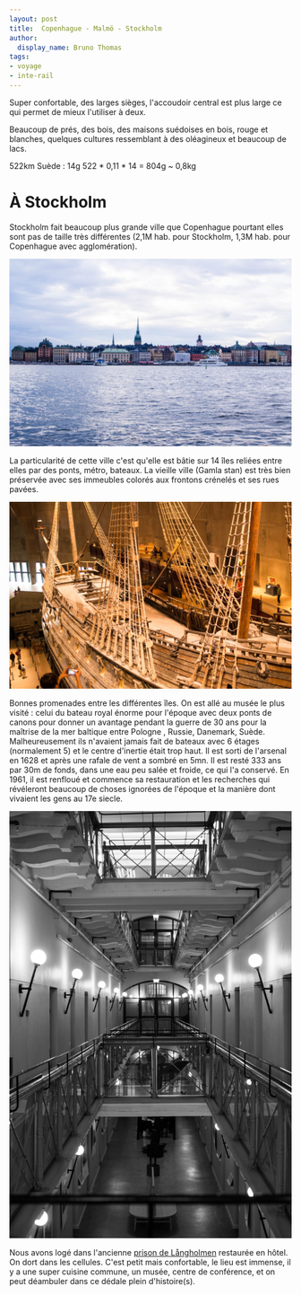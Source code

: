 ```yaml
---
layout: post
title:  Copenhague - Malmö - Stockholm
author:
  display_name: Bruno Thomas
tags:
- voyage
- inte-rail
---
```

Super confortable, des larges sièges,  l'accoudoir central est plus large ce qui permet de mieux l'utiliser à deux.

Beaucoup de prés, des bois, des maisons suédoises en bois, rouge et blanches, quelques cultures ressemblant à des oléagineux et beaucoup de lacs.

522km
Suède : 14g
522 * 0,11 * 14 = 804g ~ 0,8kg

# À Stockholm

Stockholm fait beaucoup plus grande ville que Copenhague pourtant elles sont pas de taille très différentes (2,1M hab.  pour Stockholm, 1,3M hab. pour Copenhague avec agglomération).

![Stockholm](/images/interrail2023/IMGP4334.jpg)

La particularité de cette ville c'est qu'elle est bâtie sur 14 îles reliées entre elles par des ponts, métro, bateaux. La vieille ville (Gamla stan) est très bien préservée avec ses immeubles colorés aux frontons crénelés et ses rues pavées.

![musée Wasa](/images/interrail2023/IMGP4330.jpg)

Bonnes promenades  entre les différentes  îles. On est allé au musée le plus visité : celui du bateau royal énorme pour l'époque avec deux ponts de canons pour  donner un avantage pendant la guerre de 30 ans pour la maîtrise de la mer baltique entre Pologne , Russie, Danemark, Suède. Malheureusement ils n'avaient jamais fait de bateaux avec 6 étages (normalement 5) et le centre d'inertie était trop haut. Il est sorti de l'arsenal en 1628 et après une rafale de vent a sombré en 5mn. Il est resté 333 ans par 30m de fonds, dans une eau peu salée et  froide, ce qui l'a conservé. En 1961, il est renfloué et commence sa restauration et les recherches qui révéleront beaucoup de choses ignorées de l'époque et la manière dont vivaient les gens au 17e siecle.

![l'ancienne prison de Långholmen](/images/interrail2023/IMGP4286.jpg)

Nous avons logé dans l'ancienne [prison de Långholmen](https://langholmen.com/) restaurée en hôtel. On dort dans les cellules. C'est petit mais confortable, le lieu est immense, il y a une super cuisine commune, un  musée, centre  de conférence, et on peut déambuler dans ce dédale plein d'histoire(s).
